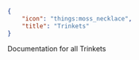```json
{
    "icon": "things:moss_necklace",
    "title": "Trinkets"
}
```

Documentation for all Trinkets